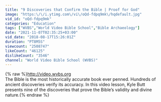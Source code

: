 ```yaml
---
title: "9 Discoveries that Confirm the Bible | Proof for God"
image: "https:\/\/i.ytimg.com\/vi\/oQd-fdpq9mk\/hqdefault.jpg"
vid_id: "oQd-fdpq9mk"
categories: "Education"
tags: ["WVBS","World Video Bible School","Bible Archaeology"]
date: "2021-11-07T02:35:25+03:00"
vid_date: "2018-08-17T15:26:01Z"
duration: "PT8M5S"
viewcount: "2508747"
likeCount: "46125"
dislikeCount: "3546"
channel: "World Video Bible School (WVBS)"
---
```

{% raw %}<a rel="nofollow" target="blank" href="http://video.wvbs.org">http://video.wvbs.org</a><br />The Bible is the most historically accurate book ever penned.  Hundreds of ancient discoveries verify its accuracy.  In this video lesson, Kyle Butt presents nine of the discoveries that prove the Bible’s validity and divine nature.{% endraw %}

